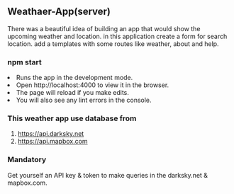 ### <h2>Weathaer-App(server)</h2>
There was a beautiful idea of building an app that would show the upcoming weather and location.
in this application create a form for search location. add a templates with some routes like weather, about and help.

### npm start
<li>Runs the app in the development mode.</li>
<li>Open http://localhost:4000 to view it in the browser.</li>

<li>The page will reload if you make edits.</li>
<li>You will also see any lint errors in the console.</li>

### This weather app use database from
1. https://api.darksky.net
2. https://api.mapbox.com

### Mandatory
Get yourself an API key & token to make queries in the darksky.net & mapbox.com.

